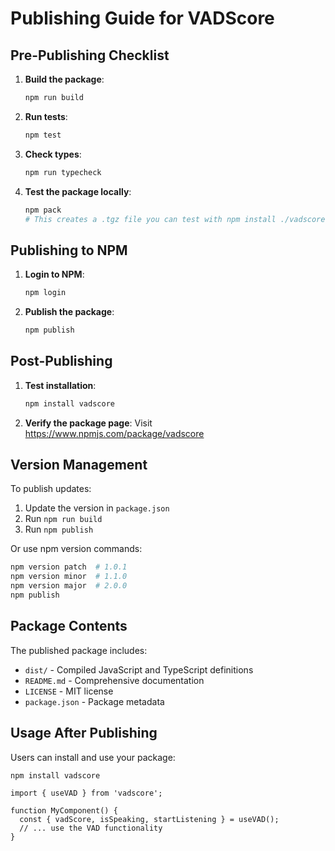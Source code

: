 # Publishing Guide for VADScore

## Pre-Publishing Checklist

1. **Build the package**:
   ```bash
   npm run build
   ```

2. **Run tests**:
   ```bash
   npm test
   ```

3. **Check types**:
   ```bash
   npm run typecheck
   ```

4. **Test the package locally**:
   ```bash
   npm pack
   # This creates a .tgz file you can test with npm install ./vadscore-1.0.0.tgz
   ```

## Publishing to NPM

1. **Login to NPM**:
   ```bash
   npm login
   ```

2. **Publish the package**:
   ```bash
   npm publish
   ```

## Post-Publishing

1. **Test installation**:
   ```bash
   npm install vadscore
   ```

2. **Verify the package page**: Visit https://www.npmjs.com/package/vadscore

## Version Management

To publish updates:

1. Update the version in `package.json`
2. Run `npm run build`
3. Run `npm publish`

Or use npm version commands:
```bash
npm version patch  # 1.0.1
npm version minor  # 1.1.0  
npm version major  # 2.0.0
npm publish
```

## Package Contents

The published package includes:
- `dist/` - Compiled JavaScript and TypeScript definitions
- `README.md` - Comprehensive documentation
- `LICENSE` - MIT license
- `package.json` - Package metadata

## Usage After Publishing

Users can install and use your package:

```bash
npm install vadscore
```

```tsx
import { useVAD } from 'vadscore';

function MyComponent() {
  const { vadScore, isSpeaking, startListening } = useVAD();
  // ... use the VAD functionality
}
```
